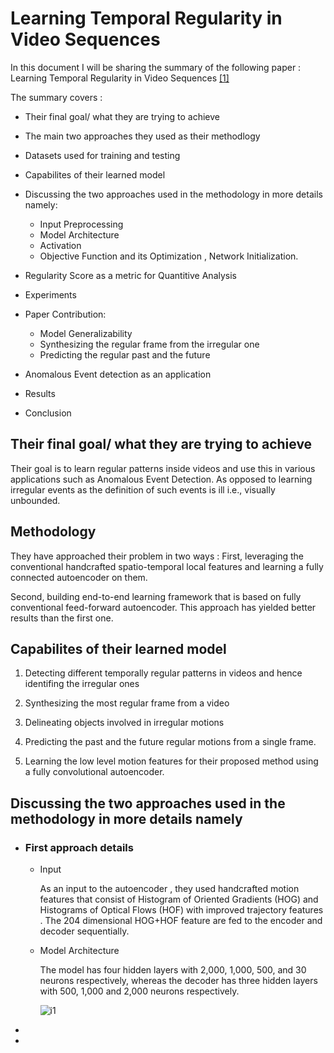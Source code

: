 # Learning Temporal Regularity in Video Sequences

In this document I will be sharing the summary of the following paper : Learning Temporal Regularity in Video Sequences [[1]](https://arxiv.org/abs/1604.04574)

The summary covers :

* Their final goal/ what they are trying to achieve
* The main two approaches they used as their methodlogy
* Datasets used for training and testing
* Capabilites of their learned model
* Discussing the two approaches used in the methodology in more details namely:
  * Input Preprocessing
  * Model Architecture
  * Activation
  * Objective Function and its Optimization , Network Initialization.
* Regularity Score as a metric for Quantitive Analysis
* Experiments
* Paper Contribution:
  * Model Generalizability
  * Synthesizing the regular frame from the irregular one 
  * Predicting the regular past and the future

* Anomalous Event detection as an application

* Results

* Conclusion

## Their final goal/ what they are trying to achieve

Their goal is to learn regular patterns inside videos and use this in various applications such as Anomalous Event Detection. As opposed to learning irregular events as the definition of such events is ill i.e., visually unbounded.

## Methodology

They have approached their problem in two ways :
First, leveraging the conventional handcrafted spatio-temporal local features and learning a  fully connected autoencoder on them.

Second, building end-to-end learning  framework that is based on fully conventional feed-forward autoencoder. This approach has yielded better results than the first one. 

## Capabilites of their learned model

1. Detecting  different temporally regular patterns in videos and hence identifing  the irregular ones

2. Synthesizing the most regular frame from a video
3. Delineating objects involved in irregular motions
4. Predicting the past and the future regular motions from a single frame.
5. Learning the low level motion features for their proposed method using a fully convolutional autoencoder.

## Discussing the two approaches used in the methodology in more details namely

* ### First approach details

  * Input
  
    As an input to the autoencoder , they used handcrafted motion features that consist of Histogram of  Oriented Gradients (HOG)  and Histograms of Optical Flows (HOF)  with improved trajectory features . The 204 dimensional HOG+HOF feature are fed to the encoder and decoder sequentially.

  * Model Architecture  

    The model has four hidden layers with 2,000, 1,000, 500, and 30 neurons respectively, whereas the decoder has three hidden layers with 500, 1,000 and 2,000 neurons respectively.

    ![i1](/imgs/LTRVS/1.JPG)
    

* 

*









    
    


    
    




 

    
